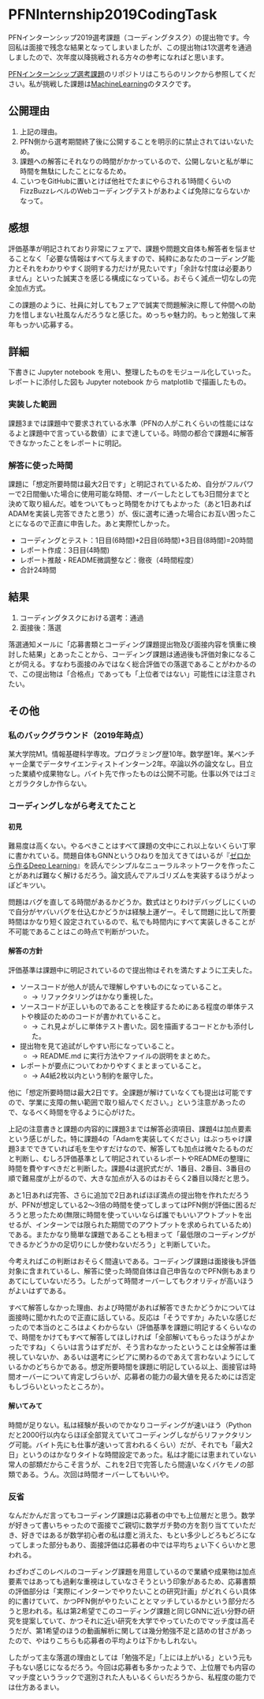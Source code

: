 # PFNInternship2019CodingTask

PFNインターンシップ2019選考課題（コーディングタスク）の提出物です。今回私は面接で残念な結果となってしまいましたが、この提出物は1次選考を通過しましたので、次年度以降挑戦される方々の参考になればと思います。

[PFNインターンシップ選考課題](https://github.com/pfnet/intern-coding-tasks)のリポジトリはこちらのリンクから参照してください。私が挑戦した課題は[MachineLearning](https://github.com/pfnet/intern-coding-tasks/tree/master/2019/machine_learning)のタスクです。

## 公開理由
1. 上記の理由。
2. PFN側から選考期間終了後に公開することを明示的に禁止されてはいないため。
3. 課題への解答にそれなりの時間がかかっているので、公開しないと私が単に時間を無駄にしたことになるため。
4. こいつをGitHubに置いとけば他社でたまにやらされる1時間くらいのFizzBuzzレベルのWebコーディングテストがあわよくば免除にならないかなって。

## 感想
評価基準が明記されており非常にフェアで、課題や問題文自体も解答者を悩ませることなく「必要な情報はすべて与えますので、純粋にあなたのコーディング能力とそれをわかりやすく説明する力だけが見たいです」「余計な忖度は必要ありません」といった誠実さを感じる構成になっている。おそらく減点一切なしの完全加点方式。

この課題のように、社員に対してもフェアで誠実で問題解決に際して仲間への助力を惜しまない社風なんだろうなと感じた。めっちゃ魅力的。もっと勉強して来年もっかい応募する。

## 詳細
下書きに Jupyter notebook を用い、整理したものをモジュール化していった。レポートに添付した図も Jupyter notebook から matplotlib で描画したもの。

### 実装した範囲
課題3までは課題中で要求されている水準（PFNの人がこれくらいの性能にはなるよと課題中で言っている数値）にまで達している。時間の都合で課題4に解答できなかったことをレポートに明記。

### 解答に使った時間
課題に「想定所要時間は最大2日です」と明記されているため、自分がフルパワーで2日間働いた場合に使用可能な時間、オーバーしたとしても3日間分までと決めて取り組んだ。嘘をついてもっと時間をかけてもよかった（あと1日あればADAMを実装し完答できたと思う）が、仮に選考に通った場合にお互い困ったことになるので正直に申告した。あと実際忙しかった。

* コーディングとテスト：1日目(6時間)+2日目(6時間)+3日目(8時間)=20時間
* レポート作成：3日目(4時間)
* レポート推敲・README微調整など：徹夜（4時間程度）
* 合計24時間

## 結果
1. コーディングタスクにおける選考：通過
2. 面接後：落選

落選通知メールに「応募書類とコーディング課題提出物及び面接内容を慎重に検討した結果」とあったことから、コーディング課題は通過後も評価対象になることが伺える。すなわち面接のみではなく総合評価での落選であることがわかるので、この提出物は「合格点」であっても「上位者ではない」可能性には注意されたい。

## その他
### 私のバックグラウンド（2019年時点）
某大学院M1。情報基礎科学専攻。プログラミング歴10年。数学歴1年。某ベンチャー企業でデータサイエンティストインターン2年。卒論以外の論文なし。目立った業績や成果物なし。バイト先で作ったものは公開不可能。仕事以外ではゴミとガラクタしか作らない。

### コーディングしながら考えてたこと
#### 初見
難易度は高くない。やるべきことはすべて課題の文中にこれ以上ないくらい丁寧に書かれている。問題自体もGNNというひねりを加えてきてはいるが『[ゼロから作るDeep Learning](https://www.amazon.co.jp/dp/4873117585)』を読んでシンプルなニューラルネットワークを作ったことがあれば難なく解けるだろう。論文読んでアルゴリズムを実装するほうがよっぽどキツい。

問題はバグを直してる時間があるかどうか。数式はとりわけデバッグしにくいので自分がヤバいバグを仕込むかどうかは経験上運ゲー。そして問題に比して所要時間はかなり短く設定されているので、私でも時間内にすべて実装しきることが不可能であることはこの時点で判断がついた。

#### 解答の方針
評価基準は課題中に明記されているので提出物はそれを満たすように工夫した。

* ソースコードが他人が読んで理解しやすいものになっていること。
    * → リファクタリングはかなり重視した。
* ソースコードが正しいものであることを検証するためにある程度の単体テストや検証のためのコードが書かれていること。
    * → これ見よがしに単体テスト書いた。図を描画するコードとかも添付した。
* 提出物を見て追試がしやすい形になっていること。
    * → README.md に実行方法やファイルの説明をまとめた。
* レポートが要点についてわかりやすくまとまっていること。
    * → A4紙2枚以内という制約を厳守した。

他に「想定所要時間は最大2日です。全課題が解けていなくても提出は可能ですので、学業に支障の無い範囲で取り組んでください。」という注意があったので、なるべく時間を守るように心がけた。

上記の注意書きと課題の内容的に課題3までは解答必須項目、課題4は加点要素という感じがした。特に課題4の「Adamを実装してください」はぶっちゃけ課題3までできていれば毛を生やすだけなので、解答しても加点は微々たるものだと判断し、むしろ評価基準として明記されているレポートやREADMEの整理に時間を費やすべきだと判断した。課題4は選択式だが、1番目、2番目、3番目の順で難易度が上がるので、大きな加点が入るのはおそらく2番目以降だと思う。

あと1日あれば完答、さらに追加で2日あればほぼ満点の提出物を作れただろうが、PFNが想定している2〜3倍の時間を使ってしまってはPFN側が評価に困るだろうと思ったため(無限に時間を使っていいならば誰でもいいアウトプットを出せるが、インターンでは限られた期間でのアウトプットを求められているため)である。またかなり簡単な課題であることも相まって「最低限のコーディングができるかどうかの足切りにしか使わないだろう」と判断していた。

今考えればこの判断はおそらく間違いである。コーディング課題は面接後も評価対象に含まれているし、解答に使った時間自体は自己申告なのでPFN側もあまりあてにしていないだろう。したがって時間オーバーしてもクオリティが高いほうがよいはずである。

すべて解答しなかった理由、および時間があれば解答できたかどうかについては面接時に聞かれたので正直に話している。反応は「そうですか」みたいな感じだったので本当のところはよくわからない（評価基準を課題に明記するくらいなので、時間をかけてもすべて解答してほしければ「全部解いてもらったほうがよかったですね」くらいは言うはずだが、そう言わなかったということは全解答は重視していないか、あるいは選考にシビアに関わるのであえて言わないようにしているかのどちらかである。想定所要時間を課題に明記している以上、面接官は時間オーバーについて肯定しづらいが、応募者の能力の最大値を見るためには否定もしづらいといったところか）。

#### 解いてみて
時間が足りない。私は経験が長いのでかなりコーディングが速いほう（Pythonだと2000行以内ならほぼ全部覚えていてコーディングしながらリファクタリング可能。バイト先にも仕事が速いって言われるくらい）だが、それでも「最大2日」というのはかなりタイトな時間設定であった。私は才能には恵まれていない常人の部類だからこそ言うが、これを2日で完答したら間違いなくバケモノの部類である。うん。次回は時間オーバーしてもいいや。

### 反省
なんだかんだ言ってもコーディング課題は応募者の中でも上位層だと思う。数学が好きって書いちゃったので面接でご親切に数学ガチ勢の方を割り当てていただき、好きではあるが数学初心者の私は塵と消えた、もとい多少しどろもどろになってしまった部分もあり、面接評価は応募者の中では平均ちょい下くらいかと思われる。

わざわざこのレベルのコーディング課題を用意しているので業績や成果物は加点要素ではあっても過剰な重視はしていなさそうという印象があるため、応募書類の評価部分は「実際にインターンでやりたいことの研究計画」がどれくらい具体的に書けていて、かつPFN側がやりたいこととマッチしているかという部分だろうと思われる。私は第2希望でこのコーディング課題と同じGNNに近い分野の研究を提案していて、かつそれに近い研究を大学でやっていたのでマッチ度は高そうだが、第1希望のほうの動画解析に関しては幾分勉強不足と詰めの甘さがあったので、やはりこちらも応募者の平均よりは下かもしれない。

したがって主な落選の理由としては「勉強不足」「上には上がいる」という元も子もない感じになるだろう。今回は応募者も多かったようで、上位層でも内容のマッチ度というラックで選別された人もいるくらいだろうから、私程度の能力では仕方あるまい。
